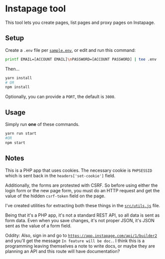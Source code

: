 # Instapage tool

This tool lets you create pages, list pages and proxy pages on Instapage.

## Setup

Create a `.env` file per [`sample.env`](sample.env), or edit and run this command:

```bash
printf EMAIL=[ACCOUNT EMAIL]\nPASSWORD=[ACCOUNT PASSWORD] | tee .env
```

Then...

```bash
yarn install
# OR
npm install
```

Optionally, you can provide a `PORT`, the default is `3000`.

## Usage

Simply run **one** of these commands.

```bash
yarn run start
#OR
npm start
```

## Notes

This is a PHP app that uses cookies. The necessary cookie is `PHPSESSID` which is sent back in the `headers['set-cookie']` field.

Additionally, the forms are protested with CSRF. So before using either the login form or the new page form, you must do an HTTP request and get the value of the hidden `csrf-token` field on the page.

I've created utilities for extracting both these things in the [`src/utils.js`](src/utils.js) file.

Being that it's a PHP app, it's not a standard REST API, so all data is sent as form data. Even when you save changes, it's not proper JSON, it's JSON sent as the value of a form field.

Oddity: Also, sign in and go to [`https://app.instapage.com/api/1/builder2`](https://app.instapage.com/api/1/builder2) and you'll get the message `In feature will be doc.`. I think this is a programming leaving themselves a note to write docs, or maybe they are planning an API and this route will have documentation?
